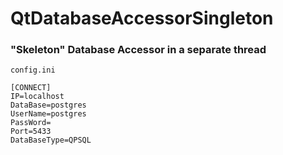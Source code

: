 # QtDatabaseAccessorSingleton
### "Skeleton" Database Accessor in a separate thread

```
config.ini

[CONNECT]
IP=localhost
DataBase=postgres
UserName=postgres
PassWord=
Port=5433
DataBaseType=QPSQL
```
